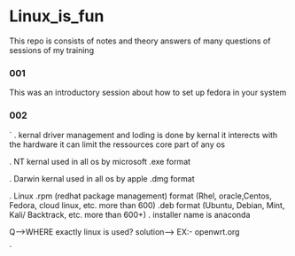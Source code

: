# Linux_is_fun
This repo is consists of notes and theory answers of many questions of sessions of my training 

### 001 
  This was an introductory session about how to set up fedora in your system
  
### 002
  `
. kernal
	driver management and loding is done by kernal
	it interects with the hardware
	it can limit the ressources
	core part of any os

. NT kernal
	used in all os by microsoft
	.exe format

. Darwin kernal
	used in all os by  apple
	.dmg format

. Linux
	.rpm (redhat package management) format (Rhel, oracle,Centos, Fedora, cloud linux, etc. more than 600)
	.deb format (Ubuntu, Debian, Mint, Kali/ Backtrack, etc. more than 600+)
	. installer name is anaconda

Q-->WHERE exactly linux is used?
 solution--> EX:- openwrt.org
  
`
